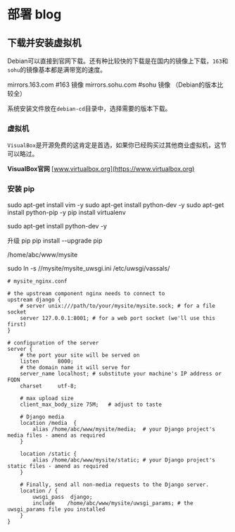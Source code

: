 
# 部署 blog

## 下载并安装虚拟机

Debian可以直接到官网下载。还有种比较快的下载是在国内的镜像上下载，`163`和`sohu`的镜像基本都是满带宽的速度。

>
mirrors.163.com   #163 镜像
mirrors.sohu.com  #sohu 镜像 （Debian的版本比较全）


系统安装文件放在`debian-cd`目录中，选择需要的版本下载。

### 虚拟机

`VisualBox`是开源免费的这肯定是首选，如果你已经购买过其他商业虚拟机，这节可以略过。

**VisualBox官网** [www.virtualbox.org](https://www.virtualbox.org)



### 安装 pip

>
sudo apt-get install vim -y
sudo apt-get install python-dev -y
sudo apt-get install python-pip -y
pip install virtualenv

sudo apt-get install python-dev -y

升级 pip
pip install --upgrade pip


/home/abc/www/mysite

sudo ln -s //mysite/mysite_uwsgi.ini /etc/uwsgi/vassals/


```
# mysite_nginx.conf

# the upstream component nginx needs to connect to
upstream django {
    # server unix:///path/to/your/mysite/mysite.sock; # for a file socket
    server 127.0.0.1:8001; # for a web port socket (we'll use this first)
}

# configuration of the server
server {
    # the port your site will be served on
    listen      8000;
    # the domain name it will serve for
    server_name localhost; # substitute your machine's IP address or FQDN
    charset     utf-8;

    # max upload size
    client_max_body_size 75M;   # adjust to taste

    # Django media
    location /media  {
        alias /home/abc/www/mysite/media;  # your Django project's media files - amend as required
    }

    location /static {
        alias /home/abc/www/mysite/static; # your Django project's static files - amend as required
    }

    # Finally, send all non-media requests to the Django server.
    location / {
        uwsgi_pass  django;
        include    /home/abc/www/mysite/uwsgi_params; # the uwsgi_params file you installed
    }
}
```